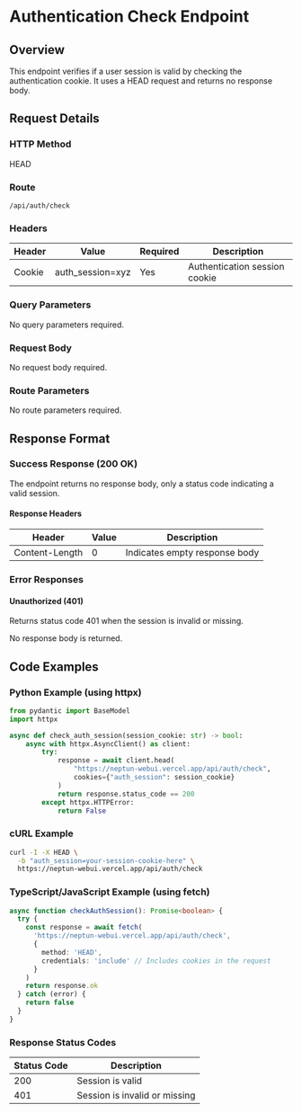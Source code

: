 # Authentication Check Endpoint

## Overview

This endpoint verifies if a user session is valid by checking the authentication cookie. It uses a HEAD request and returns no response body.

## Request Details

### HTTP Method

HEAD

### Route

`/api/auth/check`

### Headers

| Header | Value            | Required | Description                   |
| ------ | ---------------- | -------- | ----------------------------- |
| Cookie | auth_session=xyz | Yes      | Authentication session cookie |

### Query Parameters

No query parameters required.

### Request Body

No request body required.

### Route Parameters

No route parameters required.

## Response Format

### Success Response (200 OK)

The endpoint returns no response body, only a status code indicating a valid session.

#### Response Headers

| Header         | Value | Description                   |
| -------------- | ----- | ----------------------------- |
| Content-Length | 0     | Indicates empty response body |

### Error Responses

#### Unauthorized (401)

Returns status code 401 when the session is invalid or missing.

No response body is returned.

## Code Examples

### Python Example (using httpx)

```python
from pydantic import BaseModel
import httpx

async def check_auth_session(session_cookie: str) -> bool:
    async with httpx.AsyncClient() as client:
        try:
            response = await client.head(
                "https://neptun-webui.vercel.app/api/auth/check",
                cookies={"auth_session": session_cookie}
            )
            return response.status_code == 200
        except httpx.HTTPError:
            return False
```

### cURL Example

```bash
curl -I -X HEAD \
  -b "auth_session=your-session-cookie-here" \
  https://neptun-webui.vercel.app/api/auth/check
```

### TypeScript/JavaScript Example (using fetch)

```typescript
async function checkAuthSession(): Promise<boolean> {
  try {
    const response = await fetch(
      'https://neptun-webui.vercel.app/api/auth/check',
      {
        method: 'HEAD',
        credentials: 'include' // Includes cookies in the request
      }
    )
    return response.ok
  } catch (error) {
    return false
  }
}
```

### Response Status Codes

| Status Code | Description                   |
| ----------- | ----------------------------- |
| 200         | Session is valid              |
| 401         | Session is invalid or missing |
